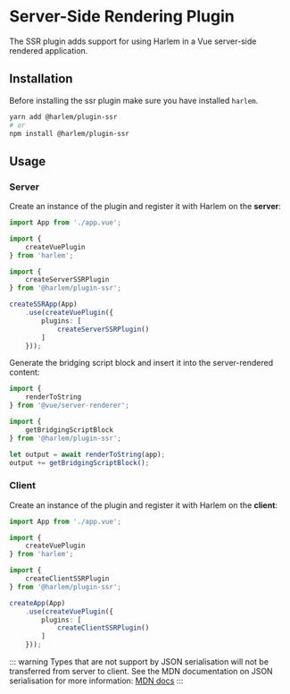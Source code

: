# Server-Side Rendering Plugin

The SSR plugin adds support for using Harlem in a Vue server-side rendered application.

## Installation

Before installing the ssr plugin make sure you have installed `harlem`.

```bash
yarn add @harlem/plugin-ssr
# or
npm install @harlem/plugin-ssr
```

## Usage

### Server

Create an instance of the plugin and register it with Harlem on the **server**:
```typescript
import App from './app.vue';

import {
    createVuePlugin
} from 'harlem';

import {
    createServerSSRPlugin
} from '@harlem/plugin-ssr';

createSSRApp(App)
    .use(createVuePlugin({
        plugins: [
            createServerSSRPlugin()
        ]
    }));
```

Generate the bridging script block and insert it into the server-rendered content:
```typescript
import {
    renderToString
} from '@vue/server-renderer';

import {
    getBridgingScriptBlock
} from '@harlem/plugin-ssr';

let output = await renderToString(app);
output += getBridgingScriptBlock();
```

### Client

Create an instance of the plugin and register it with Harlem on the **client**:
```typescript
import App from './app.vue';

import {
    createVuePlugin
} from 'harlem';

import {
    createClientSSRPlugin
} from '@harlem/plugin-ssr';

createApp(App)
    .use(createVuePlugin({
        plugins: [
            createClientSSRPlugin()
        ]
    }));
```

::: warning
Types that are not support by JSON serialisation will not be transferred from server to client. See the MDN documentation on JSON serialisation for more information: [MDN docs](https://developer.mozilla.org/en-US/docs/Web/JavaScript/Reference/Global_Objects/JSON/stringify)
:::